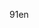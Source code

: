 91en

<!-- 
```
cd '路径'
git init
git add .
git commit -m '描述信息'
git remote add origin https://github.com/91en/91en.git
第一次 git push --set-upstream origin master -f
git pull origin master
git push origin master
```
-->
<!-- git add . && git commit -m update && git pull origin master && git push origin master -->
<!-- github -->